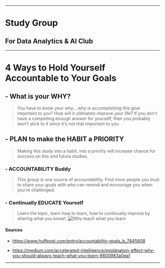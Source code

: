 <!-- ---
marp: true
theme: uncover
_class: invert

# Your slide deck

Start writing!
--- -->



---

# Study Group

## For Data Analytics & AI Club

---

# 4 Ways to Hold Yourself Accountable to Your Goals

## - What is your **WHY**?

> You have to know your why... why is accomplishing this goal important to you? How will it ultimately improve your life? If you don't have a compelling enough answer for yourself, then you probably won't stick to it since it's not that important to you.

## - **PLAN** to make the **HABIT** a **PRIORITY**

> Making this study into a habit, into a priority will increase chance for success on this and future studies.

### - **ACCOUNTABILITY** Buddy

> This group is one source of accountability. Find more people you trust to share your goals with who can remind and encourage you when you're challenged.

### - Continually **EDUCATE** Yourself

> Learn the topic, learn how to learn, how to continually improve by sharing what you know!.
![Why teach what you learn](https://slack-imgs.com/?c=1&o1=ro&url=https%3A%2F%2Fmiro.medium.com%2Fmax%2F1018%2F1*P2Ep8EM-YKWKHLLmt1lfzQ.png)



#### Sources

* https://www.huffpost.com/entry/accountability-goals_b_7845608

* https://medium.com/accelerated-intelligence/explanation-effect-why-you-should-always-teach-what-you-learn-9800983a0ea1
---
